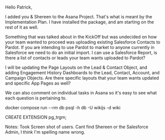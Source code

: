 Hello Patrick, 

I added you & Shereen to the Asana Project. That's what is meant by the Implementation Plan. I have installed the package, and am starting on the rest of it as well. 

Something that was talked about in the KickOff but was undecided on how your team wanted to proceed was uploading existing Salesforce Contacts to Pardot. If you are intending to use Pardot to market to anyone currently in Salesforce we need to do an initial import. I can use a Salesforce Report, is there a list of contacts or leads your team wants uploaded to Pardot? 

I will be updating the Page Layouts on the Lead & Contact Object, and adding Engagement History Dashboards to the Lead, Contact, Account, and Campaign Objects. Are there specific layouts that your team wants updated and specific App Pages as well?

We can also comment on individual tasks in Asana so it's easy to see what each question is pertaining to. 


docker compose run --rm db psql -h db -U wikijs -d wiki

CREATE EXTENSION pg_trgm;



Notes:
Took Screen shot of users. 
Cant find Shereen or the Salesforce Admin, I think I'm spelling name wrong. 